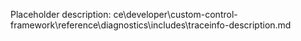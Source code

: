 Placeholder description: ce\developer\custom-control-framework\reference\diagnostics\includes\traceinfo-description.md